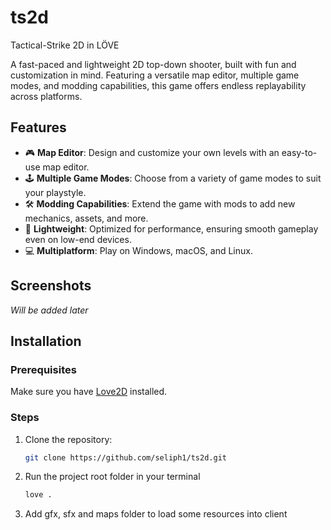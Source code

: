 # ts2d
Tactical-Strike 2D in LÖVE

A fast-paced and lightweight 2D top-down shooter, built with fun and customization in mind. Featuring a versatile map editor, multiple game modes, and modding capabilities, this game offers endless replayability across platforms.

## Features

- 🎮 **Map Editor**: Design and customize your own levels with an easy-to-use map editor.
- 🕹️ **Multiple Game Modes**: Choose from a variety of game modes to suit your playstyle.
- 🛠️ **Modding Capabilities**: Extend the game with mods to add new mechanics, assets, and more.
- 🌟 **Lightweight**: Optimized for performance, ensuring smooth gameplay even on low-end devices.
- 💻 **Multiplatform**: Play on Windows, macOS, and Linux.

## Screenshots

*Will be added later*

## Installation

### Prerequisites
Make sure you have [Love2D](https://love2d.org/) installed.

### Steps
1. Clone the repository:
   ```bash
   git clone https://github.com/seliph1/ts2d.git
   ```
2. Run the project root folder in your terminal
   ```bash
   love .
   ```

3. Add gfx, sfx and maps folder to load some resources into client
   
